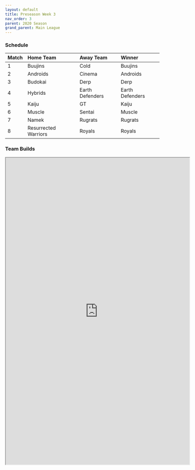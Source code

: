 ```yaml
---
layout: default
title: Preseason Week 3
nav_order: 3
parent: 2020 Season
grand_parent: Main League
---
```

### Schedule

|Match          |  Home Team            | Away Team        | Winner          |
| :-------------| :---------------------| :----------------| :---------------|
| 1             | Buujins               | Cold             | Buujins         |
| 2             | Androids              | Cinema           | Androids        |
| 3             | Budokai               | Derp             | Derp            |
| 4             | Hybrids               | Earth Defenders  | Earth Defenders |
| 5             | Kaiju                 | GT               | Kaiju           |
| 6             | Muscle                | Sentai           | Muscle          |
| 7             | Namek                 | Rugrats          | Rugrats         | 
| 8             | Resurrected Warriors  | Royals           | Royals          |


### Team Builds 

<iframe width=600 height=1000 scrolling="yes" src="https://docs.google.com/document/d/e/2PACX-1vTKM_eR3w475dkpJbvjQcxCiTyLv-MQJijzutJKg1Vk091Ga7hl_2GVz_gd5HN-Vg/pub?embedded=true"></iframe>